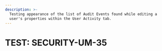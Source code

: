 ```yaml
---
description: >-
  Testing appearance of the list of Audit Events found while editing a specific
  user's properties within the User Activity tab.
---
```


# TEST: SECURITY-UM-35

